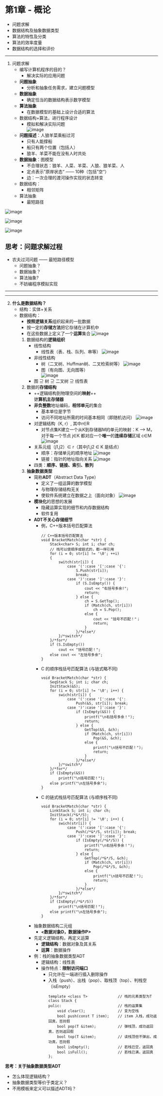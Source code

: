 # 第1章 - 概论
* 问题求解
* 数据结构及抽象数据类型
* 算法的特性及分类
* 算法的效率度量
* 数据结构的选择和评价

---
1. 问题求解
	* 编写计算机程序的目的？
		- 解决实际的应用问题
	- **问题抽象**
		- 分析和抽象任务需求，建立问题模型
	- **数据抽象**
		- 确定恰当的数据结构表示数学模型
	- **算法抽象**
		- 在数据模型的基础上设计合适的算法
	- 数据结构+算法，进行程序设计
		- 模拟和解决实际问题  
		![image](https://github.com/muyanbiao/program_design_and_algorithm/blob/master/data_structure/week1/Resources/data_structure_defination.png)
	* **问题描述**：人狼羊菜乘船过河
		- 只有人能撑船
		- 船只有两个位置（包括人）
		- 狼羊、羊菜不能在没有人时共处
	- **数据抽象**：图模型
		- 不合理状态：狼羊、人菜、羊菜、人狼、狼羊菜、人
		- 定点表示”原岸状态“ —— 10种（包括”空“）
		- 边：一次合理的渡河操作实现的状态转变
	- 数据结构：
		- 相邻矩阵
	- 算法抽象
		- 最短路径  
		  
![image](https://github.com/muyanbiao/program_design_and_algorithm/blob/master/data_structure/week1/Resources/man_wolf_sheep_greens1.png)  
  
![image](https://github.com/muyanbiao/program_design_and_algorithm/blob/master/data_structure/week1/Resources/man_wolf_sheep_greens2.png)  
  
![image](https://github.com/muyanbiao/program_design_and_algorithm/blob/master/data_structure/week1/Resources/man_wolf_sheep_greens3.png)

## 思考：问题求解过程
* 农夫过河问题 —— 最短路径模型
	* 问题抽象？
	* 数据抽象？
	* 算法抽象?
	* 不妨编程序模拟实现

---
---

 2. **什么是数据结构？**
	* 结构：实体+关系
	* 数据结构：
		* **按照逻辑关系**组织起来的一批数据
		* 按一定的**存储方法**把它存储在计算机中
		* 在这些数据上定义了一个**运算**集合
		![image](https://github.com/muyanbiao/program_design_and_algorithm/blob/master/data_structure/week1/Resources/da1.png)
		1. 数据结构的**逻辑组织**
			* 线性结构
				* 线性表（表、栈、队列、串等）
				![image](https://github.com/muyanbiao/program_design_and_algorithm/blob/master/data_structure/week1/Resources/da2.png)
			* 非线性结构
				* 树（二叉树、Huffman树、二叉检索树等）
				![image](https://github.com/muyanbiao/program_design_and_algorithm/blob/master/data_structure/week1/Resources/da3.png)
				* 图（有向图、无向图等）				
				![image](https://github.com/muyanbiao/program_design_and_algorithm/blob/master/data_structure/week1/Resources/da4.png)
			* 图 ⊇ 树 ⊇ 二叉树 ⊇ 线性表
		2. 数据的**存储结构**
			* ++逻辑结构到物理空间的**映射**++  
		   **计算机主存储器**
			* **非负整数**地址编码，**相邻单元**的集合
				* 基本单位是字节
				* 访问不同地址所需的时间基本相同（即随机访问）
				![image](https://github.com/muyanbiao/program_design_and_algorithm/blob/master/data_structure/week1/Resources/da5.png)
			* 对逻辑结构（K, r）, 其中r∈R
				* 对节点集K建立一个从K到存储器M的单元的映射：K —> M，对于每一个节点 j∈K 都对应一个**唯一**的**连续存储**区域 c∈M
				![image](https://github.com/muyanbiao/program_design_and_algorithm/blob/master/data_structure/week1/Resources/da6.png)
			* 关系元组（j1,j2）∈ r（其中j1,j2 ∈ K 是结点）
				* 顺序：存储单元的顺序地址
				![image](https://github.com/muyanbiao/program_design_and_algorithm/blob/master/data_structure/week1/Resources/da7.png)
				* 链接：指针的地址指向关系
				![image](https://github.com/muyanbiao/program_design_and_algorithm/blob/master/data_structure/week1/Resources/da8.png)
			* 四类：**顺序、链接、索引、散列**
		3. **抽象数据类型**
			* 简称**ADT**（Abstract Data Type）
				- 定义了一组运算的数学模型
				- 与物理存储结构无关
				- 使软件系统建立在数据之上（面向对象）
				![image](https://github.com/muyanbiao/program_design_and_algorithm/blob/master/data_structure/week1/Resources/da1.png)
			* **模块化**的思想的发展
				- 隐藏运算实现的细节和内存数据结构
				- 软件复用
			- **ADT不关心存储细节**
				- 例，C++版本括号匹配算法
                    ```
                    // C++版本括号匹配算法
                    void BracketMatch(char *str) {
                    	Stack<char> S; int i; char ch;
                    	// 栈可以使顺序或链式的，都一样引用
                    	for (i = 0; str[i] != '\0'; ++i)
                    	{
                    		switch(str[i]) {
                    			case '(':case '[':case '{':
                    				S.Push(str[i]); 
                    				break;
                    			case ')':case ']':case '}':
                    				if (S.IsEmpty()) {
                    					cout << "右括号多余!";
                    					return;
                    				} else {
                    					ch = S.GetTop();
                    					if (Match(ch, str[i]))
                    						ch = S.Pop();
                    					else {
                    						cout << "括号不匹配！"；
                    						return;
                    					}
                    				}/*else*/
                    		}/*switch*/
                    	}/*for*/
                    	if (S.IsEmpty())
                    		cout << "括号匹配！";
                    	else cout << "左括号多余";
                    }
                    ```
				* C 的顺序栈括号匹配算法 (与链式略不同)
                    ```
                    void BracketMatch(char *str) {
                    	SeqStack S; int i; char ch;
                    	InitStack(&S);
                    	for (i = 0; str[i] != '\0'; i++) {
                    		swich(str[i]) {
                    			case '(':case '[':case '{':
                    				Push(&S, str[i]); break;
                    			case ')':case ']':case '}':
                    				if (IsEmpty(&S)) {
                    					printf("\n右括号多余！");
                    					return;
                    				} else {
                    					GetTop(&S, &ch);
                    					if (Match(ch, str[i]))
                    						Pop(&S, &ch);
                    					else {
                    						printf("\n括号不匹配！");
                    						return;
                    					}
                    				}/*else*/
                    		}/*switch*/
                    	}/*for*/
                    	if (IsEmpty(&S))
                    		printf("\n括号匹配！");
                    	else printf("\n左括号多余");
                    }
                    ```
				* C 的链式栈括号匹配算法 (与顺序栈不同)
                    ```
                    void BracketMatch(char *str) {
                    	LinkStack S; int i; char ch;
                    	InitStack(/*&*/S);
                    	for (i = 0; str[i] != '\0'; i++) {
                    		swich(str[i]) {
                    			case '(':case '[':case '{':
                    				Push(/*&*/S, str[i]); break;
                    			case ')':case ']':case '}':
                    				if (IsEmpty(/*&*/S)) {
                    					printf("\n右括号多余！");
                    					return;
                    				} else {
                    					GetTop(/*&*/S, &ch);
                    					if (Match(ch, str[i]))
                    						Pop(/*&*/S, &ch);
                    					else {
                    						printf("\n括号不匹配！");
                    						return;
                    					}
                    				}/*else*/
                    		}/*switch*/
                    	}/*for*/
                    	if (IsEmpty(/*&*/S))
                    		printf("\n括号匹配！");
                    	else printf("\n左括号多余");
                    }
                    ```
			* 抽象数据结构二元组
				* **<数据对象D，数据操作P>**
			* 先定义逻辑结构，再定义运算
				* **逻辑结构**：数据对象及其关系
				* **运算**：数据操作
			* 例：栈的抽象数据类型ADT
				* 逻辑结构：线性表
				* 操作特点：**限制访问端口**
					- 只允许在一端进行插入删除操作
					- 入栈（push）、出栈（pop）、取栈顶（top）、判栈空（isEmpty）
                        ```
                        template <class T>				// 栈的元素类型为T
                        class Stack {
                        pulic:							// 栈的运算集
                        	void clear();				// 变为空栈
                        	bool push(const T item); 	// item 入栈，成功返回真，否则假
                        	bool pop(T &item);			// 弹栈顶，成功返回真，否则返回假
                        	bool top(T &item);			// 读栈顶但不弹出，成功真，否则假
                        	bool isEmpty();				// 若栈已空，返回真
                        	bool isFull();				// 若栈已满，返回真
                        };				
                        ```

**思考：关于抽象数据类型ADT**
* 怎么体现逻辑结构？
* 抽象数据类型等价于类定义？
* 不用模板来定义可以描述ADT吗？
